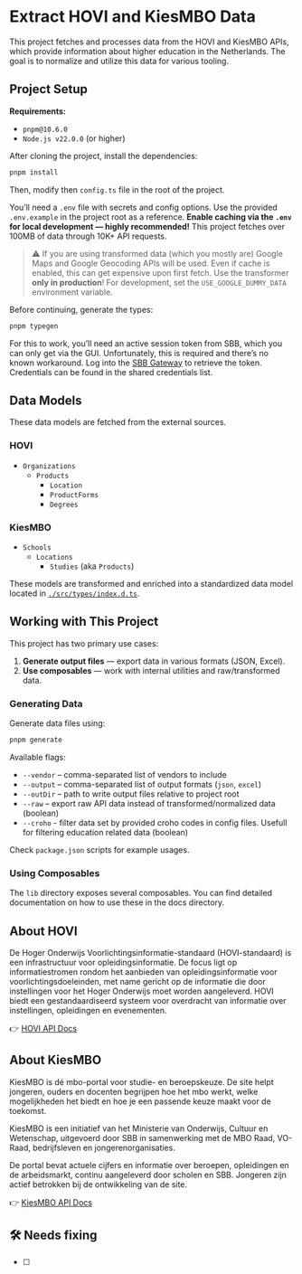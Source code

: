 # Extract HOVI and KiesMBO Data

This project fetches and processes data from the HOVI and KiesMBO APIs, which provide information about higher education in the Netherlands. The goal is to normalize and utilize this data for various tooling.

## Project Setup

**Requirements:**
- `pnpm@10.6.0`
- `Node.js v22.0.0` (or higher)

After cloning the project, install the dependencies:

```bash
pnpm install
```

Then, modify then `config.ts` file in the root of the project.

You’ll need a `.env` file with secrets and config options. Use the provided `.env.example` in the project root as a reference. **Enable caching via the `.env` for local development — highly recommended!** This project fetches over 100MB of data through 10K+ API requests.

> ⚠️ If you are using transformed data (which you mostly are) Google Maps and Google Geocoding APIs will be used. Even if cache is enabled, this can get expensive upon first fetch. Use the transformer **only in production**! For development, set the `USE_GOOGLE_DUMMY_DATA` environment variable.

Before continuing, generate the types:

```bash
pnpm typegen
```

For this to work, you’ll need an active session token from SBB, which you can only get via the GUI. Unfortunately, this is required and there’s no known workaround. Log into the [SBB Gateway](https://gateway-portal.s-bb.nl) to retrieve the token. Credentials can be found in the shared credentials list.

## Data Models
These data models are fetched from the external sources.

### HOVI

- `Organizations`
  - `Products`
    - `Location`
    - `ProductForms`
    - `Degrees`

### KiesMBO

- `Schools`
  - `Locations`
    - `Studies` (aka `Products`)

These models are transformed and enriched into a standardized data model located in [`./src/types/index.d.ts`](./src/types/index.d.ts).

## Working with This Project

This project has two primary use cases:

1. **Generate output files** — export data in various formats (JSON, Excel).
2. **Use composables** — work with internal utilities and raw/transformed data.

### Generating Data

Generate data files using:

```bash
pnpm generate
```

Available flags:
- `--vendor` – comma-separated list of vendors to include
- `--output` – comma-separated list of output formats (`json`, `excel`)
- `--outDir` – path to write output files relative to project root
- `--raw` – export raw API data instead of transformed/normalized data (boolean)
- `--croho` - filter data set by provided croho codes in config files. Usefull for filtering education related data (boolean)

Check `package.json` scripts for example usages.

### Using Composables

The `lib` directory exposes several composables. You can find detailed documentation on how to use these in the docs directory.

## About HOVI

De Hoger Onderwijs Voorlichtingsinformatie-standaard (HOVI-standaard) is een infrastructuur voor opleidingsinformatie. De focus ligt op informatiestromen rondom het aanbieden van opleidingsinformatie voor voorlichtingsdoeleinden, met name gericht op de informatie die door instellingen voor het Hoger Onderwijs moet worden aangeleverd. HOVI biedt een gestandaardiseerd systeem voor overdracht van informatie over instellingen, opleidingen en evenementen.

👉 [HOVI API Docs](https://api.hovi.nl/hovi-api-test/)

## About KiesMBO

KiesMBO is dé mbo-portal voor studie- en beroepskeuze. De site helpt jongeren, ouders en docenten begrijpen hoe het mbo werkt, welke mogelijkheden het biedt en hoe je een passende keuze maakt voor de toekomst.

KiesMBO is een initiatief van het Ministerie van Onderwijs, Cultuur en Wetenschap, uitgevoerd door SBB in samenwerking met de MBO Raad, VO-Raad, bedrijfsleven en jongerenorganisaties.

De portal bevat actuele cijfers en informatie over beroepen, opleidingen en de arbeidsmarkt, continu aangeleverd door scholen en SBB. Jongeren zijn actief betrokken bij de ontwikkeling van de site.

👉 [KiesMBO API Docs](https://gateway-portal.s-bb.nl/api-details#api=kiesmbo-api&operation=Export)


## 🛠️ Needs fixing
- [ ]